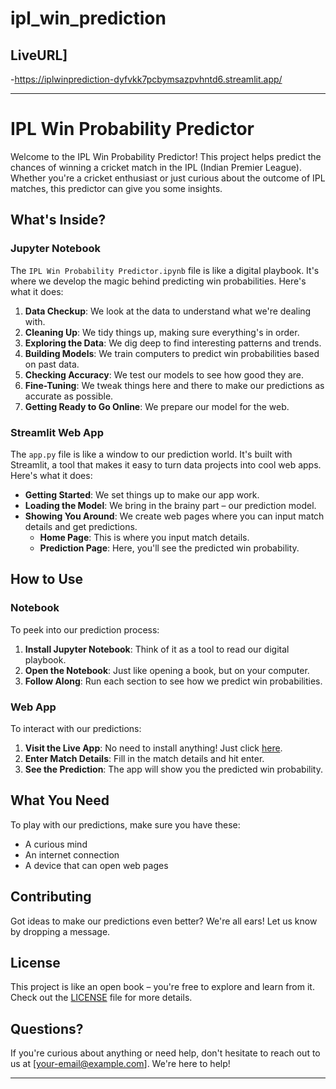 # ipl_win_prediction

## LiveURL]
-https://iplwinprediction-dyfvkk7pcbymsazpvhntd6.streamlit.app/
  

---

# IPL Win Probability Predictor

Welcome to the IPL Win Probability Predictor! This project helps predict the chances of winning a cricket match in the IPL (Indian Premier League). Whether you're a cricket enthusiast or just curious about the outcome of IPL matches, this predictor can give you some insights.

## What's Inside?

### Jupyter Notebook

The `IPL Win Probability Predictor.ipynb` file is like a digital playbook. It's where we develop the magic behind predicting win probabilities. Here's what it does:

1. **Data Checkup**: We look at the data to understand what we're dealing with.
2. **Cleaning Up**: We tidy things up, making sure everything's in order.
3. **Exploring the Data**: We dig deep to find interesting patterns and trends.
4. **Building Models**: We train computers to predict win probabilities based on past data.
5. **Checking Accuracy**: We test our models to see how good they are.
6. **Fine-Tuning**: We tweak things here and there to make our predictions as accurate as possible.
7. **Getting Ready to Go Online**: We prepare our model for the web.

### Streamlit Web App

The `app.py` file is like a window to our prediction world. It's built with Streamlit, a tool that makes it easy to turn data projects into cool web apps. Here's what it does:

- **Getting Started**: We set things up to make our app work.
- **Loading the Model**: We bring in the brainy part – our prediction model.
- **Showing You Around**: We create web pages where you can input match details and get predictions.
  - **Home Page**: This is where you input match details.
  - **Prediction Page**: Here, you'll see the predicted win probability.

## How to Use

### Notebook

To peek into our prediction process:

1. **Install Jupyter Notebook**: Think of it as a tool to read our digital playbook.
2. **Open the Notebook**: Just like opening a book, but on your computer.
3. **Follow Along**: Run each section to see how we predict win probabilities.

### Web App

To interact with our predictions:

1. **Visit the Live App**: No need to install anything! Just click [here](https://iplwinprediction-dyfvkk7pcbymsazpvhntd6.streamlit.app/).
2. **Enter Match Details**: Fill in the match details and hit enter.
3. **See the Prediction**: The app will show you the predicted win probability.

## What You Need

To play with our predictions, make sure you have these:

- A curious mind
- An internet connection
- A device that can open web pages

## Contributing

Got ideas to make our predictions even better? We're all ears! Let us know by dropping a message.

## License

This project is like an open book – you're free to explore and learn from it. Check out the [LICENSE](LICENSE) file for more details.

## Questions?

If you're curious about anything or need help, don't hesitate to reach out to us at [your-email@example.com]. We're here to help!

---
